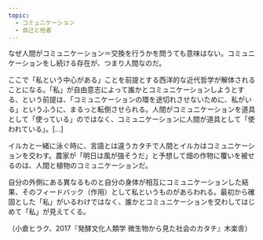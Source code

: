 ```yaml
---
topic:
  - コミュニケーション
  - 自己と他者
---
```

なぜ人間がコミュニケーション＝交換を行うかを問うても意味はない。コミュニケーションをし続ける存在が、つまり人間なのだ。

ここで「私という中心がある」ことを前提とする西洋的な近代哲学が解体されることになる。「私」が自由意志によって誰かとコミュニケーションしようとする、という前提は、「コミュニケーションの環を途切れさせないために、私がいる」というふうに、まるっと転倒させられる。人間がコミュニケーションを道具として「使っている」のではなく、コミュニケーションに人間が道具として「使われている」。\[…]

イルカと一緒に泳ぐ時に、言語とは違うカタチで人間とイルカはコミュニケーションを交わす。農家が「明日は風が強そうだ」と予想して畑の作物に覆いを被せるのは、人間と植物のコミュニケーションだ。

自分の外側にある異なるものと自分の身体が相互にコミュニケーションした結果、そのフィードバック（作用）として私というものがあらわれる。最初から確固とした「私」がいるわけではなく、誰かとコミュニケーションを交わしてはじめて「私」が見えてくる。

（小倉ヒラク、2017『発酵文化人類学 微生物から見た社会のカタチ』木楽舎）